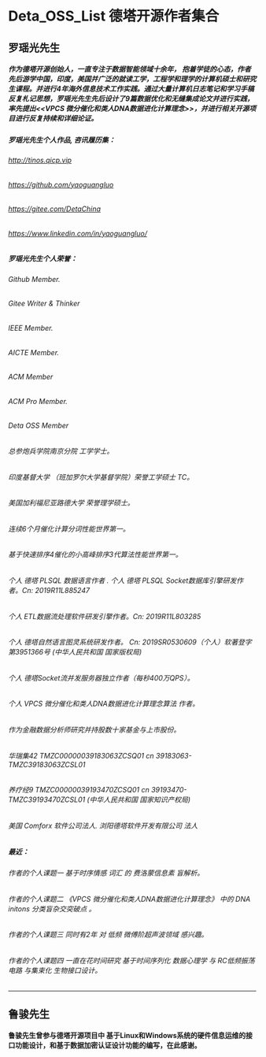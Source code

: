 # Deta_OSS_List 德塔开源作者集合

## 罗瑶光先生
##### 作为德塔开源创始人，一直专注于数据智能领域十余年， 抱着学徒的心态，作者先后游学中国，印度，美国并广泛的就读工学，工程学和理学的计算机硕士和研究生课程。并进行4年海外信息技术工作实践。通过大量计算机日志笔记和学习手稿反复札记思想，罗瑶光先生先后设计了9篇数据优化和无缝集成论文并进行实践，率先提出<<VPCS 微分催化和类人DNA数据进化计算理念>>，并进行相关开源项目进行反复持续和详细论证。
##### 罗瑶光先生个人作品, 咨讯履历集：

###### http://tinos.qicp.vip 
###### https://github.com/yaoguangluo
###### https://gitee.com/DetaChina
###### https://www.linkedin.com/in/yaoguangluo/

##### 罗瑶光先生个人荣誉：
###### Github Member.  
###### Gitee Writer & Thinker
###### IEEE Member.  
###### AICTE Member. 
###### ACM Member
###### ACM Pro Member. 
###### Deta OSS Member
###### 总参炮兵学院南京分院 工学学士。
###### 印度基督大学 （班加罗尔大学基督学院）荣誉工学硕士 TC。
###### 美国加利福尼亚路德大学 荣誉理学硕士。
###### 连续6个月催化计算分词性能世界第一。
###### 基于快速排序4催化的小高峰排序3代算法性能世界第一。
###### 个人 德塔 PLSQL 数据语言作者 . 个人 德塔 PLSQL Socket数据库引擎研发作者。Cn: 2019R11L885247 
###### 个人 ETL数据流处理软件研发引擎作者。Cn: 2019R11L803285
###### 个人 德塔自然语言图灵系统研发作者。   Cn: 2019SR0530609（个人）软著登字第3951366号 (中华人民共和国 国家版权局)
###### 个人 德塔Socket流并发服务器独立作者（每秒400万QPS）。
###### 个人 VPCS 微分催化和类人DNA数据进化计算理念算法 作者。
###### 作为金融数据分析师研究并持股数十家基金与上市股份。
###### 华瑞集42 TMZC00000039183063ZCSQ01 cn 39183063-TMZC39183063ZCSL01
###### 养疗经9  TMZC00000039193470ZCSQ01 cn 39193470-TMZC39193470ZCSL01 (中华人民共和国 国家知识产权局)
###### 美国 Comforx 软件公司法人. 浏阳德塔软件开发有限公司 法人 

##### 最近：

###### 作者的个人课题一    基于时序情感 词汇 的 费洛蒙信息素 盲解析。
###### 作者的个人课题二  《VPCS 微分催化和类人DNA数据进化计算理念》 中的 DNA initons 分类盲杂交突破点 。
###### 作者的个人课题三    同时有2年 对 低频 微傅阶超声波领域 感兴趣。 
###### 作者的个人课题四    一直在花时间研究 基于时间序列化 数据心理学 与 RC低频振荡电路 与集束化 生物接口设计。

*******************************************************************************************************************************

## 鲁骏先生

#### 鲁骏先生曾参与德塔开源项目中 基于Linux和Windows系统的硬件信息运维的接口功能设计，和基于数据加密认证设计功能的编写，在此感谢。 
